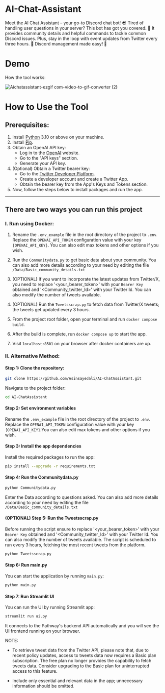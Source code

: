 
# AI-Chat-Assistant 


Meet the AI Chat Assistant – your go-to Discord chat bot! 😎 Tired of handling user questions in your server? This bot has got you covered. 🤖 It provides community details and helpful commands to tackle common Discord issues. Plus, stay in the loop with event updates from Twitter every three hours. 📅 Discord management made easy! 🚀

# Demo
How the tool works:

![Aichatassistant-ezgif com-video-to-gif-converter (2)](https://github.com/Asinsayedali/AI-ChatAssistant/assets/85584914/b8d12b08-15ef-4aa1-8de7-0e813c802f66)


# How to Use the Tool
## Prerequisites:
1. Install [Python](https://www.python.org/downloads/) 3.10 or above on your machine.
2. Install [Pip](https://pip.pypa.io/en/stable/installation/).
3. Obtain an OpenAI API key:
   - Log in to the [OpenAI](https://openai.com/) website.
   - Go to the "API keys" section.
   - Generate your API key.
4. (Optional) Obtain a Twitter bearer key:
   - Go to the [Twitter Developer Platform](https://developer.twitter.com/en).
   - Create a developer account and create a Twitter App.
   - Obtain the bearer key from the App's Keys and Tokens section.
5. Now, follow the steps below to install packages and run the app.
---
## There are two ways you can run this project
### I. Run using Docker:
1. Rename the `.env_example` file in the root directory of the project to `.env`. Replace the `OPENAI_API_TOKEN` configuration value with your key `{OPENAI_API_KEY}`. You can also edit max tokens and other options if you wish.


2. Run the `Communitydata.py` to get basic data about your community. You can also add more details according to your need by editing the file `/Data/Basic_community_details.txt`


3. (OPTIONAL) If you want to incorporate the latest updates from Twitter/X, you need to replace '<your_bearer_token>' with your `Bearer Key` obtained and '<Community_twitter_Id>' with your Twitter Id.  You can also modify the number of tweets available.


4. (OPTIONAL) Run the `Tweetsscrap.py` to fetch data from Twitter/X tweets; the tweets get updated every 3 hours.

5. From the project root folder, open your terminal and run `docker compose build`.



7. After the build is complete, run `docker compose up` to start the app.

8. Visit `localhost:8501` on your browser after docker containers are up.


### II. Alternative Method:

#### Step 1: Clone the repository:

```bash
git clone https://github.com/Asinsayedali/AI-ChatAssistant.git
```

 Navigate to the project folder:

 ```bash
cd AI-ChatAssistant
```

#### Step 2: Set environment variables

Rename the `.env_example` file in the root directory of the project to `.env`. Replace the `OPENAI_API_TOKEN` configuration value with your key `{OPENAI_API_KEY}`.You can also edit max tokens and other options if you wish.

#### Step 3: Install the app dependencies

Install the required packages to run the app:

```bash
pip install --upgrade -r requirements.txt
```

#### Step 4: Run the Communitydata.py

```bash
python Communitydata.py
```

Enter the Data according to questions asked. You can also add more details according to your need by editing the file `/Data/Basic_community_details.txt`

#### (OPTIONAL) Step 5: Run the Tweetsscrap.py

Before running the script ensure to replace '<your_bearer_token>' with your `Bearer Key` obtained and '<Community_twitter_Id>' with your Twitter Id. You can also modify the number of tweets available. The script is scheduled to run every 3 hours, fetching the most recent tweets from the platform.

```bash
python Tweetsscrap.py
```

#### Step 6: Run main.py

You can start the application by running `main.py`:

```bash
python main.py
```

#### Step 7: Run Streamlit UI

You can run the UI by running Streamlit app:
```bash
streamlit run ui.py
```
It connects to the Pathway's backend API automatically and you will see the UI frontend running on your browser.

NOTE:
- To retrieve tweet data from the Twitter API, please note that, due to recent policy updates, access to tweets data now requires a Basic plan subscription. The free plan no longer provides the capability to fetch tweets data. Consider upgrading to the Basic plan for uninterrupted access to this feature.
  
- Include only essential and relevant data in the app; unnecessary information should be omitted.




